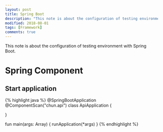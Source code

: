 ```yaml
---
layout: post
title: Spring Boot
description: "This note is about the configuration of testing environment with Spring Boot."
modified: 2018-08-01
tags: [Framework]
comments: true
---
```


This note is about the configuration of testing environment with Spring Boot.

# Spring Component

## Start application

{% highlight java %}
@SpringBootApplication
@ComponentScan("chun.api")
class ApiApplication {

}

fun main(args: Array<String>) {
    runApplication<ApiApplication>(*args)
}
{% endhighlight %}
